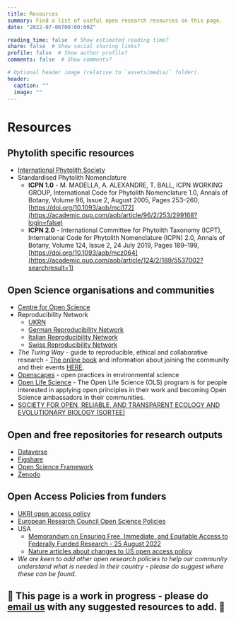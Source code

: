 ```yaml
---
title: Resources
summary: Find a list of useful open research resources on this page. 
date: "2022-07-06T00:00:00Z"

reading_time: false  # Show estimated reading time?
share: false  # Show social sharing links?
profile: false  # Show author profile?
comments: false  # Show comments?

# Optional header image (relative to `assets/media/` folder).
header:
  caption: ""
  image: ""
---
```


# Resources

## Phytolith specific resources
* [International Phytolith Society](https://phytoliths.org/)
* Standardised Phytolith Nomenclature
  * **ICPN 1.0** - M. MADELLA, A. ALEXANDRE, T. BALL, ICPN WORKING GROUP, International Code for Phytolith Nomenclature 1.0, Annals of Botany, Volume 96, Issue 2, August 2005, Pages 253–260, [https://doi.org/10.1093/aob/mci172](https://academic.oup.com/aob/article/96/2/253/299168?login=false)
  * **ICPN 2.0** - International Committee for Phytolith Taxonomy (ICPT), International Code for Phytolith Nomenclature (ICPN) 2.0, Annals of Botany, Volume 124, Issue 2, 24 July 2019, Pages 189–199, [https://doi.org/10.1093/aob/mcz064](https://academic.oup.com/aob/article/124/2/189/5537002?searchresult=1)


## Open Science organisations and communities
* [Centre for Open Science](https://www.cos.io/)
* Reproducibility Network
  * [UKRN](https://www.ukrn.org/)
  * [German Reproducibility Network](https://reproducibilitynetwork.de/)
  * [Italian Reproducibility Network](https://www.itrn.org/)
  * [Swiss Reproducibility Network](https://www.swissrn.org/)
* *The Turing Way* - guide to reproducible, ethical and collaborative research - [The online book](https://the-turing-way.netlify.app/welcome) and information about joining the community and their events [HERE](https://hackmd.io/@turingway/demo-intro).  
* [Openscapes](https://www.openscapes.org/) - open practices in environmental science
* [Open Life Science](https://openlifesci.org/) - The Open Life Science (OLS) program is for people interested in applying open principles in their work and becoming Open Science ambassadors in their communities.
* [SOCIETY FOR OPEN, RELIABLE, AND TRANSPARENT ECOLOGY AND EVOLUTIONARY BIOLOGY (SORTEE)](https://www.sortee.org/)

## Open and free repositories for research outputs
* [Dataverse](https://support.dataverse.harvard.edu/researchers)
* [Figshare](https://figshare.com/)
* [Open Science Framework](https://osf.io/register?hsCtaTracking=083d137b-643b-4975-9be8-e32ea476b290%7Ce1cc5bb6-2190-4711-a514-7529212080b8)
* [Zenodo](https://zenodo.org/)

## Open Access Policies from funders
* [UKRI open access policy](https://www.ukri.org/publications/ukri-open-access-policy/)
* [European Research Council Open Science Policies](https://erc.europa.eu/managing-your-project/open-science) 
* USA 
  * [Memorandum on Ensuring Free, Immediate, and Equitable Access to Federally Funded Research - 25 August 2022](https://www.whitehouse.gov/wp-content/uploads/2022/08/08-2022-OSTP-Public-Access-Memo.pdf)
  * [Nature articles about changes to US open access policy](https://www.nature.com/articles/d41586-022-02351-1)
* *We are keen to add other open research policies to help our community understand what is needed in their country - please do suggest where these can be found.*

## 🚧 This page is a work in progress - please do [email us](mail.to:open.phytoliths@gmail.com) with any suggested resources to add. 🚧


